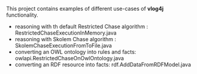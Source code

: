 This project contains examples of different use-cases of **vlog4j** functionality.
- reasoning with th default Restricted Chase algorithm : RestrictedChaseExecutionInMemory.java
- reasoning with Skolem Chase algorithm : SkolemChaseExecutionFromToFile.java
- converting an OWL ontology into rules and facts: owlapi.RestrictedChaseOnOwlOntology.java
- converting an RDF resource into facts: rdf.AddDataFromRDFModel.java